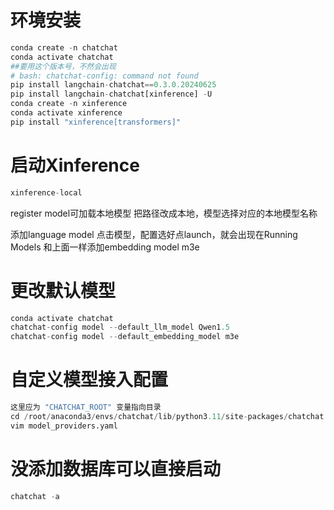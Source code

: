 # 环境安装
```python
conda create -n chatchat
conda activate chatchat
##要用这个版本号，不然会出现
# bash: chatchat-config: command not found
pip install langchain-chatchat==0.3.0.20240625
pip install langchain-chatchat[xinference] -U
conda create -n xinference
conda activate xinference
pip install "xinference[transformers]"
```

# 启动Xinference
```python
xinference-local
```

register model可加载本地模型
把路径改成本地，模型选择对应的本地模型名称

添加language model
点击模型，配置选好点launch，就会出现在Running Models 
和上面一样添加embedding model m3e

# 更改默认模型
```python
conda activate chatchat
chatchat-config model --default_llm_model Qwen1.5
chatchat-config model --default_embedding_model m3e
```
# 自定义模型接入配置
```python
这里应为 "CHATCHAT_ROOT" 变量指向目录
cd /root/anaconda3/envs/chatchat/lib/python3.11/site-packages/chatchat
vim model_providers.yaml
```

# 没添加数据库可以直接启动
```python
chatchat -a
```

